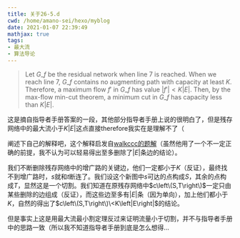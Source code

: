 ```yaml
---
title: 关于26-5.d
cwd: /home/amano-sei/hexo/myblog
date: 2021-01-07 22:39:49
mathjax: true
tags:
- 最大流
- 算法导论
---
```


> Let $G\_f$ be the residual network when line 7 is reached. When we reach line 7, $G\_f$ contains no augmenting path with capacity at least $K$. Therefore, a maximum flow $f'$ in $G\_f$ has value $\left|f'\right| < K \left|E\right|$. Then, by the max\-flow min\-cut theorem, a minimum cut in $G\_f$ has capacity less than $K\left|E\right|$.

这是摘自指导者手册答案的一段，其他部分指导者手册上说的很明白了，但是残存网络中的最大流小于$K\left|E\right|$这点直接therefore我实在是理解不了（

阐述下自己的解释吧，这个解释启发自[walkccc的题解](https://walkccc.me/CLRS/Chap26/Problems/26-5/)（虽然他用了一个不一定正确的前提，我不认为可以轻易得出至多删除了$\left|E\right|$条边的结论）。

我们不断删除残存网络中的增广路的关键边，他们一定都小于$K$（反证），最终找不到增广路时，$s$就和$t$断连了。我们设这个新图中$s$可达的点构成$S$，其余的点构成$T$，显然这是一个切割。我们知道在原残存网络中$c\left\(S,T\right\)$一定只由某些删除的边组成（反证），而这些边至多有$\left|E\right|$条（因为单向），加上他们都小于$K$，自然的得出了$c\left\(S,T\right\)\<K\left|E\right|$的结论。

但是事实上这是用最大流最小割定理反过来证明流量小于切割，并不与指导者手册中的思路一致（所以我不知道指导者手册到底是怎么想得...

